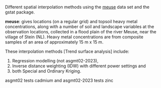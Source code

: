 
Different spatial interpolation methods using the [meuse](https://search.r-project.org/CRAN/refmans/sp/html/meuse.html) data set and the gstat package. 

**meuse**: gives locations (on a regular grid) and topsoil heavy metal concentrations, along with a number of soil and landscape variables at the observation locations, collected in a flood plain of the river Meuse, near the village of Stein (NL). Heavy metal concentrations are from composite samples of an area of approximately 15 m x 15 m.

These interpolation methods [Trend surface analysis] include:
1) Regression modelling (not asgmt02-2023),
2) Inverse distance weighting (IDW) with different power settings and
3) both Special and Ordinary Kriging.

asgmt02 tests cadmium and asgmt02-2023 tests zinc

